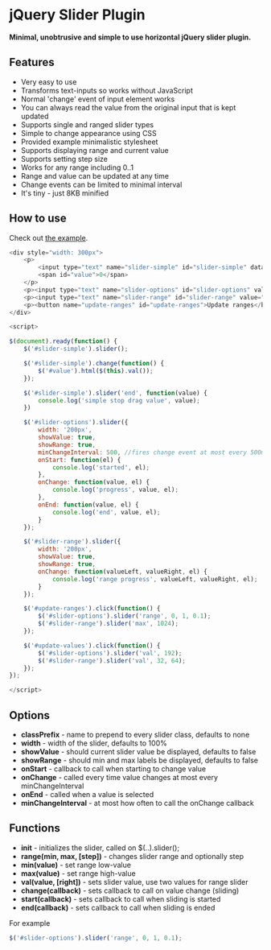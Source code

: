 jQuery Slider Plugin
====================

**Minimal, unobtrusive and simple to use horizontal jQuery slider plugin.**

Features
--------
* Very easy to use
* Transforms text-inputs so works without JavaScript
* Normal 'change' event of input element works
* You can always read the value from the original input that is kept updated
* Supports single and ranged slider types
* Simple to change appearance using CSS
* Provided example minimalistic stylesheet
* Supports displaying range and current value
* Supports setting step size
* Works for any range including 0..1
* Range and value can be updated at any time
* Change events can be limited to minimal interval
* It's tiny - just 8KB minified


How to use
----------
Check out [the example](https://github.com/kallaspriit/jquery-slider/blob/master/index.html).

```javascript
<div style="width: 300px">
	<p>
		<input type="text" name="slider-simple" id="slider-simple" data-step="5"/>
		<span id="value">0</span>
	</p>
	<p><input type="text" name="slider-options" id="slider-options" value="128" data-min="0" data-max="255"/></p>
	<p><input type="text" name="slider-range" id="slider-range" value="64 192" data-min="0" data-max="255"/></p>
	<p><button name="update-ranges" id="update-ranges">Update ranges</button> <button name="update-values" id="update-values">Update values</button></p>
</div>

<script>

$(document).ready(function() {
	$('#slider-simple').slider();

	$('#slider-simple').change(function() {
		$('#value').html($(this).val());
	});

	$('#slider-simple').slider('end', function(value) {
		console.log('simple stop drag value', value);
	})

	$('#slider-options').slider({
		width: '200px',
		showValue: true,
		showRange: true,
		minChangeInterval: 500, //fires change event at most every 500ms
		onStart: function(el) {
			console.log('started', el);
		},
		onChange: function(value, el) {
			console.log('progress', value, el);
		},
		onEnd: function(value, el) {
			console.log('end', value, el);
		}
	});

	$('#slider-range').slider({
		width: '200px',
		showValue: true,
		showRange: true,
		onChange: function(valueLeft, valueRight, el) {
			console.log('range progress', valueLeft, valueRight, el);
		}
	});

	$('#update-ranges').click(function() {
		$('#slider-options').slider('range', 0, 1, 0.1);
		$('#slider-range').slider('max', 1024);
	});

	$('#update-values').click(function() {
		$('#slider-options').slider('val', 192);
		$('#slider-range').slider('val', 32, 64);
	});
});

</script>
```

Options
-------
* **classPrefix** - name to prepend to every slider class, defaults to none
* **width** - width of the slider, defaults to 100%
* **showValue** - should current slider value be displayed, defaults to false
* **showRange** - should min and max labels be displayed, defaults to false
* **onStart** - callback to call when starting to change value
* **onChange** - called every time value changes at most every minChangeInterval
* **onEnd** - called when a value is selected
* **minChangeInterval** - at most how often to call the onChange callback

Functions
-------
* **init** - initializes the slider, called on $(..).slider();
* **range(min, max, [step])** - changes slider range and optionally step
* **min(value)** - set range low-value
* **max(value)** - set range high-value
* **val(value, [right])** - sets slider value, use two values for range slider
* **change(callback)** - sets callback to call on value change (sliding)
* **start(callback)** - sets callback to call when sliding is started
* **end(callback)** - sets callback to call when sliding is ended

For example
```javascript
$('#slider-options').slider('range', 0, 1, 0.1);
```